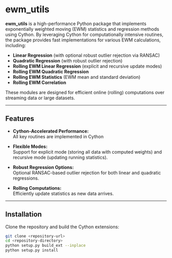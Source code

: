 # ewm_utils

**ewm_utils** is a high-performance Python package that implements exponentially weighted moving (EWM) statistics and regression methods using Cython. By leveraging Cython for computationally intensive routines, the package provides fast implementations for various EWM calculations, including:

- **Linear Regression** (with optional robust outlier rejection via RANSAC)
- **Quadratic Regression** (with robust outlier rejection)
- **Rolling EWM Linear Regression** (explicit and recursive update modes)
- **Rolling EWM Quadratic Regression**
- **Rolling EWM Statistics** (EWM mean and standard deviation)
- **Rolling EWM Correlation**

These modules are designed for efficient online (rolling) computations over streaming data or large datasets.

---

## Features

- **Cython-Accelerated Performance:**  
  All key routines are implemented in Cython

- **Flexible Modes:**  
  Support for explicit mode (storing all data with computed weights) and recursive mode (updating running statistics).

- **Robust Regression Options:**  
  Optional RANSAC-based outlier rejection for both linear and quadratic regressions.

- **Rolling Computations:**  
  Efficiently update statistics as new data arrives.

---

## Installation

Clone the repository and build the Cython extensions:

```bash
git clone <repository-url>
cd <repository-directory>
python setup.py build_ext --inplace
python setup.py install

